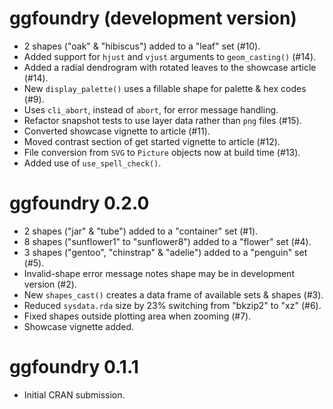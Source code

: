 # ggfoundry (development version)

-   2 shapes ("oak" & "hibiscus") added to a "leaf" set (#10).
-   Added support for `hjust` and `vjust` arguments to `geom_casting()` (#14).
-   Added a radial dendrogram with rotated leaves to the showcase article (#14).
-   New `display_palette()` uses a fillable shape for palette & hex codes (#9).
-   Uses `cli_abort`, instead of `abort`, for error message handling.
-   Refactor snapshot tests to use layer data rather than `png` files (#15).
-   Converted showcase vignette to article (#11).
-   Moved contrast section of get started vignette to article (#12).
-   File conversion from `SVG` to `Picture` objects now at build time (#13).
-   Added use of `use_spell_check()`.

# ggfoundry 0.2.0

-   2 shapes ("jar" & "tube") added to a "container" set (#1).
-   8 shapes ("sunflower1" to "sunflower8") added to a "flower" set (#4).
-   3 shapes ("gentoo", "chinstrap" & "adelie") added to a "penguin" set (#5).
-   Invalid-shape error message notes shape may be in development version (#2).
-   New `shapes_cast()` creates a data frame of available sets & shapes (#3).
-   Reduced `sysdata.rda` size by 23% switching from "bkzip2" to "xz" (#6).
-   Fixed shapes outside plotting area when zooming (#7).
-   Showcase vignette added.

# ggfoundry 0.1.1

-   Initial CRAN submission.
